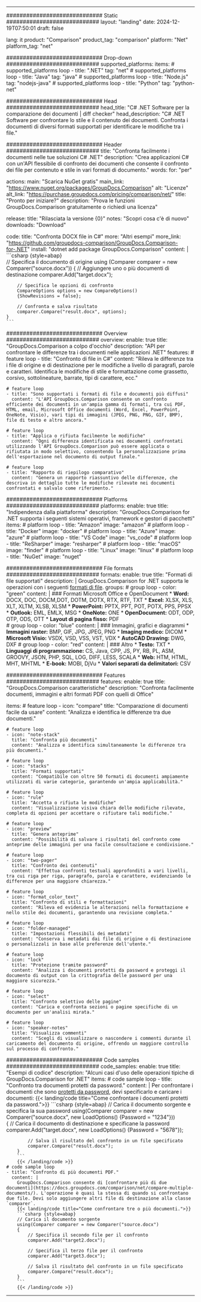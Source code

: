 
---
############################# Static ############################
layout: "landing"
date: 2024-12-19T07:50:01
draft: false

lang: it
product: "Comparison"
product_tag: "comparison"
platform: "Net"
platform_tag: "net"

############################# Drop-down ############################
supported_platforms:
  items:
    # supported_platforms loop
    - title: ".NET"
      tag: "net"
    # supported_platforms loop
    - title: "Java"
      tag: "java"
    # supported_platforms loop
    - title: "Node.js"
      tag: "nodejs-java"
    # supported_platforms loop
    - title: "Python"
      tag: "python-net"

############################# Head ############################
head_title: "C# .NET Software per la comparazione dei documenti | diff checker"
head_description: "C# .NET Software per confrontare lo stile e il contenuto dei documenti. Confronta i documenti di diversi formati supportati per identificare le modifiche tra i file."

############################# Header ############################
title: "Confronta facilmente i documenti nelle tue soluzioni C# .NET"
description: "Crea applicazioni C# con un'API flessibile di confronto dei documenti che consente il confronto dei file per contenuto e stile in vari formati di documento."
words:
  for: "per"

actions:
  main: "Scarica NuGet gratis"
  main_link: "https://www.nuget.org/packages/GroupDocs.Comparison"
  alt: "Licenze"
  alt_link: "https://purchase.groupdocs.com/pricing/comparison/net/"
  title: "Pronto per iniziare?"
  description: "Prova le funzioni GroupDocs.Comparison gratuitamente o richiedi una licenza"

release:
  title: "Rilasciata la versione {0}"
  notes: "Scopri cosa c'è di nuovo"
  downloads: "Download"

code:
  title: "Confronta DOCX file in C#"
  more: "Altri esempi"
  more_link: "https://github.com/groupdocs-comparison/GroupDocs.Comparison-for-.NET"
  install: "dotnet add package GroupDocs.Comparison"
  content: |
    ```csharp {style=abap}   
    // Specifica il documento di origine
    using (Comparer comparer = new Comparer("source.docx"))
    {
        // Aggiungere uno o più documenti di destinazione
        comparer.Add("target.docx");

        // Specifica le opzioni di confronto
        CompareOptions options = new CompareOptions() 
        {ShowRevisions = false};

        // Confronta e salva risultato
        comparer.Compare("result.docx", options);
    }
    ```

############################# Overview ############################
overview:
  enable: true
  title: "GroupDocs.Comparison a colpo d'occhio"
  description: "API per confrontare le differenze tra i documenti nelle applicazioni .NET"
  features:
    # feature loop
    - title: "Confronto di file in C#"
      content: "Rileva le differenze tra i file di origine e di destinazione per le modifiche a livello di paragrafi, parole e caratteri. Identifica le modifiche di stile e formattazione come grassetto, corsivo, sottolineature, barrate, tipi di carattere, ecc."

    # feature loop
    - title: "Sono supportati i formati di file e documenti più diffusi"
      content: "L'API GroupDocs.Comparison consente un confronto efficiente dei documenti in un'ampia gamma di formati, tra cui PDF, HTML, email, Microsoft Office documenti (Word, Excel, PowerPoint, OneNote, Visio), vari tipi di immagini (JPEG, PNG, PNG, GIF, BMP), file di testo e altro ancora."

    # feature loop
    - title: "Applica o rifiuta facilmente le modifiche"
      content: "Ogni differenza identificata nei documenti confrontati utilizzando l'API GroupDocs.Comparison può essere applicata o rifiutata in modo selettivo, consentendo la personalizzazione prima dell'esportazione nel documento di output finale."

    # feature loop
    - title: "Rapporto di riepilogo comparativo"
      content: "Genera un rapporto riassuntivo delle differenze, che descriva in dettaglio tutte le modifiche rilevate nei documenti confrontati e salvalo come riferimento."

############################# Platforms ############################
platforms:
  enable: true
  title: "Indipendenza dalla piattaforma"
  description: "GroupDocs.Comparison for .NET supporta i seguenti sistemi operativi, framework e gestori di pacchetti"
  items:
    # platform loop
    - title: "Amazon"
      image: "amazon"
    # platform loop
    - title: "Docker"
      image: "docker"
    # platform loop
    - title: "Azure"
      image: "azure"
    # platform loop
    - title: "VS Code"
      image: "vs_code"
    # platform loop
    - title: "ReSharper"
      image: "resharper"
    # platform loop
    - title: "macOS"
      image: "finder"
    # platform loop
    - title: "Linux"
      image: "linux"
    # platform loop
    - title: "NuGet"
      image: "nuget"

############################# File formats ############################
formats:
  enable: true
  title: "Formati di file supportati"
  description: |
    GroupDocs.Comparison for .NET supporta le operazioni con i seguenti [formati di file](https://docs.groupdocs.com/comparison/net/supported-document-formats/).
  groups:
    # group loop
    - color: "green"
      content: |
        ### Formati Microsoft Office e OpenDocument
        * **Word:** DOCX, DOC, DOCM,DOT, DOTM, DOTX, RTX, RTF, TXT
        * **Excel:** XLSX, XLS, XLT, XLTM, XLSB, XLSM
        * **PowerPoint:** PPTX, PPT, POT, POTX, PPS, PPSX
        * **Outlook:** EML, EMLX, MSG
        * **OneNote:** ONE
        * **OpenDocument:** ODT, ODP, OTP, ODS, OTT
        * **Layout di pagina fisso:** PDF        
    # group loop
    - color: "blue"
      content: |
        ### Immagini, grafici e diagrammi
        * **Immagini raster:** BMP, GIF, JPG, JPEG, PNG
        * **Imaging medico:** DICOM
        * **Microsoft Visio:** VSDX, VSD, VSS, VST, VDX
        * **AutoCAD Drawing:** DWG, DXF
      # group loop
    - color: "red"
      content: |
        ### Altro
        * **Testo:** TXT
        * **Linguaggi di programmazione:** CS, Java, CPP, JS, PY, RB, PL, ASM, GROOVY, JSON, PHP, SQL, LOG, DIFF, LESS, SCALA
        * **Web:** HTM, HTML, MHT, MHTML
        * **E-book:** MOBI, DjVu
        * **Valori separati da delimitatori:** CSV

############################# Features ############################
features:
  enable: true
  title: "GroupDocs.Comparison caratteristiche"
  description: "Confronta facilmente documenti, immagini e altri formati PDF con quelli di Office"

  items:
    # feature loop
    - icon: "compare"
      title: "Comparazione di documenti facile da usare"
      content: "Analizza e identifica le differenze tra due documenti."

    # feature loop
    - icon: "note-stack"
      title: "Confronta più documenti"
      content: "Analizza e identifica simultaneamente le differenze tra più documenti."

    # feature loop
    - icon: "stacks"
      title: "Formati supportati"
      content: "Compatibile con oltre 50 formati di documenti ampiamente utilizzati di varie categorie, garantendo un'ampia applicabilità."

    # feature loop
    - icon: "rule"
      title: "Accetta o rifiuta le modifiche"
      content: "Visualizzazione visiva chiara delle modifiche rilevate, completa di opzioni per accettare o rifiutare tali modifiche."

    # feature loop
    - icon: "preview"
      title: "Genera anteprime"
      content: "Possibilità di salvare i risultati del confronto come anteprime delle immagini per una facile consultazione e condivisione."

    # feature loop
    - icon: "two-pager"
      title: "Confronto dei contenuti"
      content: "Effettua confronti testuali approfonditi a vari livelli, tra cui riga per riga, paragrafo, parola e carattere, evidenziando le differenze per una maggiore chiarezza."

    # feature loop
    - icon: "format_color_text"
      title: "Confronto di stili e formattazioni"
      content: "Rileva ed evidenzia le alterazioni nella formattazione e nello stile dei documenti, garantendo una revisione completa."

    # feature loop
    - icon: "folder-managed"
      title: "Impostazioni flessibili dei metadati"
      content: "Conserva i metadati dai file di origine o di destinazione o personalizzali in base alle preferenze dell'utente."

    # feature loop
    - icon: "lock"
      title: "Protezione tramite password"
      content: "Analizza i documenti protetti da password e proteggi il documento di output con la crittografia delle password per una maggiore sicurezza."

    # feature loop
    - icon: "select"
      title: "Confronto selettivo delle pagine"
      content: "Carica e confronta sezioni o pagine specifiche di un documento per un'analisi mirata."

    # feature loop
    - icon: "speaker-notes"
      title: "Visualizza commenti"
      content: "Scegli di visualizzare o nascondere i commenti durante il caricamento del documento di origine, offrendo un maggiore controllo sul processo di confronto."

############################# Code samples ############################
code_samples:
  enable: true
  title: "Esempi di codice"
  description: "Alcuni casi d'uso delle operazioni tipiche di GroupDocs.Comparison for .NET"
  items:
    # code sample loop
    - title: "Confronto tra documenti protetti da password."
      content: |
        Per confrontare i documenti che sono [protetti da password](https://docs.groupdocs.com/comparison/net/load-password-protected-documents/), devi specificarlo e caricare i documenti:
        {{< landing/code title="Come confrontare i documenti protetti da password.">}}
        ```csharp {style=abap}
        // Carica il documento sorgente e specifica la sua password
        using(Comparer comparer = new Comparer("source.docx", new LoadOptions() {Password = "1234"}))  
        {
            // Carica il documento di destinazione e specificane la password
            comparer.Add("target.docx", new LoadOptions() {Password = "5678"});

            // Salva il risultato del confronto in un file specificato
            comparer.Compare("result.docx");
        }
        ```
        {{< /landing/code >}}
    # code sample loop
    - title: "Confronto di più documenti PDF."
      content: |
        GroupDocs.Comparison consente di [confrontare più di due documenti](https://docs.groupdocs.com/comparison/net/compare-multiple-documents/). L'operazione è quasi la stessa di quando si confrontano due file. Devi solo aggiungere altri file di destinazione alla classe `comparer`.
        {{< landing/code title="Come confrontare tre o più documenti.">}}
        ```csharp {style=abap}   
        // Carica il documento sorgente
        using(Comparer comparer = new Comparer("source.docx") 
        {
            // Specifica il secondo file per il confronto
            comparer.Add("target2.docx");
            
            // Specifica il terzo file per il confronto
            comparer.Add("target3.docx");
            
            // Salva il risultato del confronto in un file specificato
            comparer.Compare("result.docx");
        }
        ```
        {{< /landing/code >}}

---
